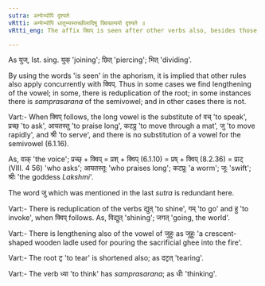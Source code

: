 ```yaml
---
sutra: अन्येभ्योपि दृश्यते
vRtti: अन्येभ्योपि धातुभ्यस्तच्छीलादिषु क्विप्प्रत्ययो दृश्यते ॥
vRtti_eng: The affix क्विप् is seen after other verbs also, besides those mentioned above, in the sense of 'the agent having such a habit &c'.

---
```

As युज्, Ist. sing. युक् 'joining'; छित् 'piercing'; भित् 'dividing'.

By using the words 'is seen' in the aphorism, it is implied that other rules also apply concurrently with क्विप्. Thus in some cases we find lengthening of the vowel; in some, there is reduplication of the root; in some instances there is _samprasarana_ of the semivowel; and in other cases there is not.

Vart:- When क्विप् follows, the long vowel is the substitute of वच् 'to speak', प्रच्छ् 'to ask', आयतस्तु 'to praise long', कटप्रु 'to move through a mat', जु 'to move rapidly', and श्री 'to serve', and there is no substitution of a vowel for the semivowel (6.1.16).

As, वाक् 'the voice'; प्रच्छ् + क्विप् = प्रश् + क्विप् (6.1.10) = प्रष् + क्विप् (8.2.36) = प्राट् (VIII. 4 56) 'who asks'; आयतस्तूः 'who praises long'; कटप्रूः 'a worm'; जूः 'swift'; श्रीः 'the goddess _Lakshmi_'.

The word जु which was mentioned in the last _sutra_ is redundant here.

Vart:- There is reduplication of the verbs द्युत् 'to shine', गम् 'to go' and हु 'to invoke', when क्विप् follows. As, विद्युत् 'shining'; जगत् 'going, the world'.

Vart:- There is lengthening also of the vowel of जुहुः as जुहूः 'a crescent-shaped wooden ladle used for pouring the sacrificial ghee into the fire'.

Vart:- The root टृ 'to tear' is shortened also; as दटृत् 'tearing'.

Vart:- The verb ध्या 'to think' has _samprasarana_; as धीः 'thinking'.